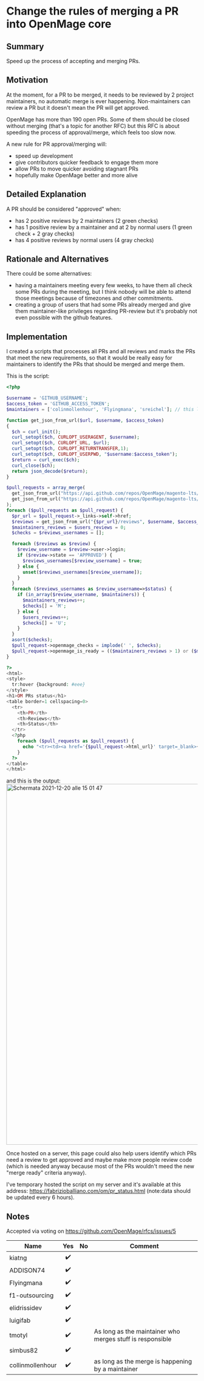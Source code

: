# Change the rules of merging a PR into OpenMage core

## Summary

Speed up the process of accepting and merging PRs.

## Motivation

At the moment, for a PR to be merged, it needs to be reviewed by 2 project maintainers, no automatic merge is ever happening. Non-maintainers can review a PR but it doesn't mean the PR will get approved.

OpenMage has more than 190 open PRs. Some of them should be closed without merging (that's a topic for another RFC) but this RFC is about speeding the process of  approval/merge, which feels too slow now.

A new rule for PR approval/merging will:
- speed up development
- give contributors quicker feedback to engage them more
- allow PRs to move quicker avoiding stagnant PRs
- hopefully make OpenMage better and more alive

## Detailed Explanation

A PR should be considered "approved" when:
- has 2 positive reviews by 2 maintainers (2 green checks)
- has 1 positive review by a maintainer and at 2 by normal users (1 green check + 2 gray checks)
- has 4 positive reviews by normal users (4 gray checks)

## Rationale and Alternatives

There could be some alternatives:
- having a maintainers meeting every few weeks, to have them all check some PRs during the meeting, but I think nobody will be able to attend those meetings because of timezones and other commitments.
- creating a group of users that had some PRs already merged and give them maintainer-like privileges regarding PR-review but it's probably not even possible with the github features.

## Implementation

I created a scripts that processes all PRs and all reviews and marks the PRs that meet the new requirements, so that it would be really easy for maintainers to identify the PRs that should be merged and merge them.

This is the script:

```php
<?php

$username = 'GITHUB_USERNAME';
$access_token = 'GITHUB_ACCESS_TOKEN';
$maintainers = ['colinmollenhour', 'Flyingmana', 'sreichel']; // this list needs to be updated manually

function get_json_from_url($url, $username, $access_token)
{
  $ch = curl_init();
  curl_setopt($ch, CURLOPT_USERAGENT, $username);
  curl_setopt($ch, CURLOPT_URL, $url);
  curl_setopt($ch, CURLOPT_RETURNTRANSFER,1);
  curl_setopt($ch, CURLOPT_USERPWD, "$username:$access_token");
  $return = curl_exec($ch);
  curl_close($ch);
  return json_decode($return);
}

$pull_requests = array_merge(
  get_json_from_url("https://api.github.com/repos/OpenMage/magento-lts/pulls?state=open&per_page=100&page=1", $username, $access_token),
  get_json_from_url("https://api.github.com/repos/OpenMage/magento-lts/pulls?state=open&per_page=100&page=2", $username, $access_token)
);
foreach ($pull_requests as $pull_request) {
  $pr_url = $pull_request->_links->self->href;
  $reviews = get_json_from_url("{$pr_url}/reviews", $username, $access_token);
  $maintainers_reviews = $users_reviews = 0;
  $checks = $reviews_usernames = [];

  foreach ($reviews as $review) {
    $review_username = $review->user->login;
    if ($review->state == 'APPROVED') {
      $reviews_usernames[$review_username] = true;
    } else {
      unset($reviews_usernames[$review_username]);
    }
  }
  foreach ($reviews_usernames as $review_username=>$status) {
    if (in_array($review_username, $maintainers)) {
      $maintainers_reviews++;
      $checks[] = 'M';
    } else {
      $users_reviews++;
      $checks[] = 'U';
    }
  }
  asort($checks);
  $pull_request->openmage_checks = implode(' ', $checks);
  $pull_request->openmage_is_ready = (($maintainers_reviews > 1) or ($maintainers_reviews > 0 and $users_reviews > 1)  or ($users_reviews > 3)) ? "READY" : "";
}

?>
<html>
<style>
  tr:hover {background: #eee}
</style>
<h1>OM PRs status</h1>
<table border=1 cellspacing=0>
  <tr>
    <th>PR</th>
    <th>Reviews</th>
    <th>Status</th>
  </tr>
  <?php
    foreach ($pull_requests as $pull_request) {
      echo "<tr><td><a href='{$pull_request->html_url}' target=_blank>{$pull_request->title}</a></td><td>{$pull_request->openmage_checks}</td><td>{$pull_request->openmage_is_ready}</td></tr>\n";
    }
  ?>
</table>
</html>
```

and this is the output:  
<img width="951" alt="Schermata 2021-12-20 alle 15 01 47" src="https://user-images.githubusercontent.com/909743/146787868-4d859c83-dd6c-4bf4-ad5c-283d2434b47b.png">

Once hosted on a server, this page could also help users identify which PRs need a review to get approved and maybe make more people review code (which is needed anyway because most of the PRs wouldn't meed the new "merge ready" criteria anyway).

I've temporary hosted the script on my server and it's available at this address: https://fabrizioballiano.com/om/pr_status.html (note:data should be updated every 6 hours).

## Notes

Accepted via voting on https://github.com/OpenMage/rfcs/issues/5


| **Name**         | **Yes** | **No** | **Comment**                                               |
|------------------|:-------:|:------:|-----------------------------------------------------------|
| kiatng           | ✔️      |        |                                                           |
| ADDISON74        | ✔️      |        |                                                           |
| Flyingmana       | ✔️      |        |                                                           |
| f1-outsourcing   | ✔️      |        |                                                           |
| elidrissidev     | ✔️      |        |                                                           |
| luigifab         | ✔️      |        |                                                           |
| tmotyl           | ✔️      |        | As long as the maintainer who merges stuff is responsible |
| simbus82         | ✔️      |        |                                                           |
| collinmollenhour | ✔️      |        | as long as the merge is happening by a maintainer         |


